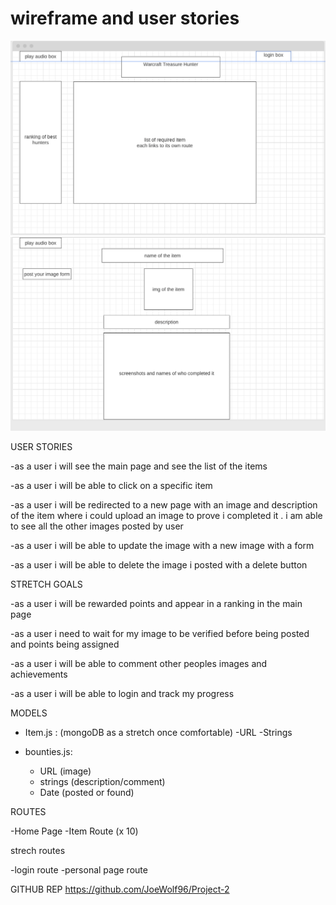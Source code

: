 # wireframe and user stories
![wireframe](/images/main_page.png)
![wireframe](/images/item_page.png)


USER STORIES

-as a user i will see the main page and see the list of the items 

-as a user i will be able to click on a specific item 

-as a user i will be redirected to a new page with an image and description of the item  where i 
 could upload an image to prove i completed it . i am able to see all the other images posted by user

-as a user i will be able to update the image with a new image with a form

-as a user i will be able to delete the image i posted with a delete button



STRETCH GOALS

-as a user i will be rewarded points and appear in a ranking in the main page

-as a user i need to wait for my image to be verified before being posted and points being assigned

-as a user i will be able to comment other peoples images and achievements

-as a user i will be able to login and track my progress

MODELS

- Item.js : (mongoDB as a stretch once comfortable)
  -URL 
  -Strings


- bounties.js:
  - URL (image)
  - strings (description/comment)
  - Date (posted or found)
  

ROUTES

-Home Page
-Item Route (x 10)

strech routes 

-login route
-personal page route

GITHUB REP
https://github.com/JoeWolf96/Project-2




